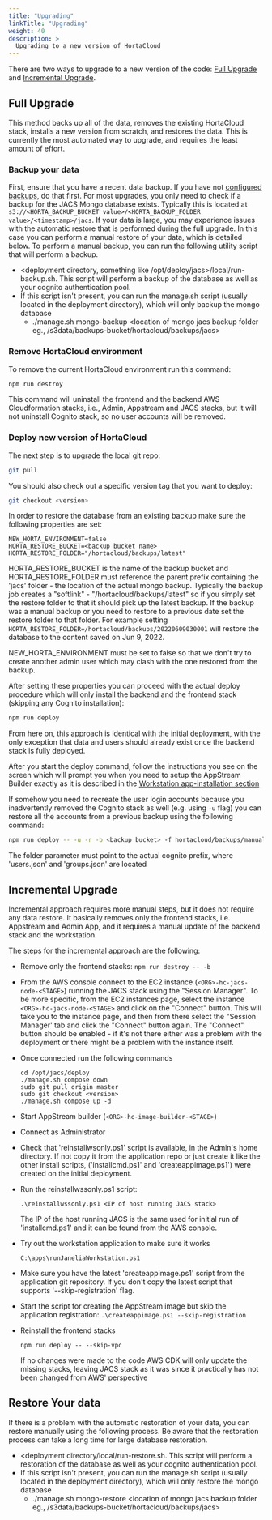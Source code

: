```yaml
---
title: "Upgrading"
linkTitle: "Upgrading"
weight: 40
description: >
  Upgrading to a new version of HortaCloud
---
```


There are two ways to upgrade to a new version of the code: [Full Upgrade](#full-upgrade) and [Incremental Upgrade](#incremental-upgrade).

## Full Upgrade

This method backs up all of the data, removes the existing HortaCloud stack, installs a new version from scratch, and restores the data. This is currently the most automated way to upgrade, and requires the least amount of effort.

### Backup your data

First, ensure that you have a recent data backup. If you have not [configured backups](../backups), do that first. For most upgrades, you only need to check if a backup for the JACS Mongo database exists. Typically this is located at `s3://<HORTA_BACKUP_BUCKET value>/<HORTA_BACKUP_FOLDER value>/<timestamp>/jacs`.  If your data is large, you may experience issues with the automatic restore that is performed during the full upgrade.  In this case you can perform a manual restore of your data, which is detailed below.  To perform a manual backup, you can run the following utility script that will perform a backup.
* <deployment directory, something like /opt/deploy/jacs>/local/run-backup.sh.  This script will perform a backup of the database as well as your cognito authentication pool.
* If this script isn't present, you can run the manage.sh script (usually located in the deployment directory), which will only backup the mongo database
  * ./manage.sh mongo-backup <location of mongo jacs backup folder eg., /s3data/backups-bucket/hortacloud/backups/jacs>

### Remove HortaCloud environment

To remove the current HortaCloud environment run this command:

```bash
npm run destroy
```

This command will uninstall the frontend and the backend AWS Cloudformation stacks, i.e., Admin, Appstream and JACS stacks, but it will not uninstall Cognito stack, so no user accounts will be removed.

### Deploy new version of HortaCloud

The next step is to upgrade the local git repo:

```bash
git pull
```

You should also check out a specific version tag that you want to deploy:

```bash
git checkout <version>
```

In order to restore the database from an existing backup make sure the following properties are set:

```
NEW_HORTA_ENVIRONMENT=false
HORTA_RESTORE_BUCKET=<backup bucket name>
HORTA_RESTORE_FOLDER="/hortacloud/backups/latest"
```

HORTA_RESTORE_BUCKET is the name of the backup bucket and HORTA_RESTORE_FOLDER must reference the parent prefix containing the 'jacs' folder - the location of the actual mongo backup. Typically the backup job creates a "softlink"  - "/hortacloud/backups/latest" so if you simply set the restore folder to that it should pick up the latest backup. If the backup was a manual backup or you need to restore to a previous date set the restore folder to that folder. For example setting `HORTA_RESTORE_FOLDER=/hortacloud/backups/20220609030001` will restore the database to the content saved on Jun 9, 2022.

NEW_HORTA_ENVIRONMENT must be set to false so that we don't try to create another admin user which may clash with the one restored from the backup.

After setting these properties you can proceed with the actual deploy procedure which will only install the backend and the frontend stack (skipping any Cognito installation):

```bash
npm run deploy
```

From here on, this approach is identical with the initial deployment, with the only exception that data and users should already exist once the backend stack is fully deployed.

After you start the deploy command, follow the instructions you see on the screen which will prompt you when you need to setup the AppStream Builder exactly as it is described in the [Workstation app-installation section](#workstation-app-installation)

If somehow you need to recreate the user login accounts because you inadvertently removed the Cognito stack as well (e.g. using `-u` flag) you can restore all the accounts from a previous backup using the following command:

```bash
npm run deploy -- -u -r -b <backup bucket> -f hortacloud/backups/manual-backup/cognito
```

The folder parameter must point to the actual cognito prefix, where 'users.json' and 'groups.json' are located

## Incremental Upgrade

Incremental approach requires more manual steps, but it does not require any data restore. It basically removes only the frontend stacks, i.e. Appstream and Admin App, and it requires a manual update of the backend stack and the workstation.

The steps for the incremental approach are the following:

* Remove only the frontend stacks:
    ```npm run destroy -- -b```
* From the AWS console connect to the EC2 instance (`<ORG>-hc-jacs-node-<STAGE>`) running the JACS stack using the "Session Manager". To be more specific, from the EC2 instances page, select the instance `<ORG>-hc-jacs-node-<STAGE>` and click on the "Connect" button. This will take you to the instance page, and then from there select the "Session Manager' tab and click the "Connect" button again. The "Connect" button should be enabled - if it's not there either was a problem with the deployment or there might be a problem with the instance itself.
* Once connected run the following commands

    ```
    cd /opt/jacs/deploy
    ./manage.sh compose down
    sudo git pull origin master
    sudo git checkout <version>
    ./manage.sh compose up -d
    ```

* Start AppStream builder (`<ORG>-hc-image-builder-<STAGE>`)
* Connect as Administrator
* Check that 'reinstallwsonly.ps1' script is available, in the Admin's home directory. If not copy it from the application repo or just create it like the other install scripts, ('installcmd.ps1' and 'createappimage.ps1') were created on the initial deployment.
* Run the reinstallwssonly.ps1 script:

    ```
    .\reinstallwssonly.ps1 <IP of host running JACS stack>
    ```

    The IP of the host running JACS is the same used for initial run of 'installcmd.ps1' and it can be found from the AWS console.
* Try out the workstation application to make sure it works

    ```
    C:\apps\runJaneliaWorkstation.ps1
    ```

* Make sure you have the latest 'createappimage.ps1' script from the application git repository. If you don't copy the latest script that supports '--skip-registration' flag.
* Start the script for creating the AppStream image but skip the application registration: `.\createappimage.ps1 --skip-registration`
* Reinstall the frontend stacks

    ```
    npm run deploy -- --skip-vpc
    ```

  If no changes were made to the code AWS CDK will only update the missing stacks, leaving JACS stack as it was since it practically has not been changed from AWS' perspective

## Restore Your data
If there is a problem with the automatic restoration of your data, you can restore manually using the following process.  Be aware that the restoration process can take a long time for large database restoration.
* <deployment directory/local/run-restore.sh.  This script will perform a restoration of the database as well as your cognito authentication pool.
* If this script isn't present, you can run the manage.sh script (usually located in the deployment directory), which will only restore the mongo database
  * ./manage.sh mongo-restore <location of mongo jacs backup folder eg., /s3data/backups-bucket/hortacloud/backups/jacs>
